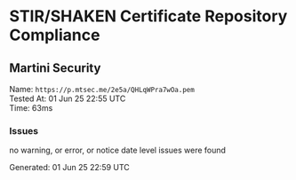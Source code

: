 # STIR/SHAKEN Certificate Repository Compliance

## Martini Security

Name: `https://p.mtsec.me/2e5a/QHLqWPra7wOa.pem`\
Tested At: 01 Jun 25 22:55 UTC\
Time: 63ms

### Issues

no warning, or error, or notice date level issues were found

Generated: 01 Jun 25 22:59 UTC